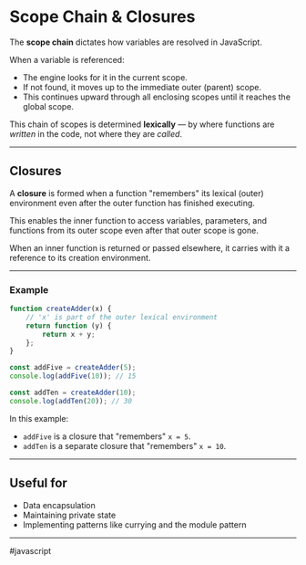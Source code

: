 # Scope Chain & Closures

The **scope chain** dictates how variables are resolved in JavaScript.

When a variable is referenced:

* The engine looks for it in the current scope.
* If not found, it moves up to the immediate outer (parent) scope.
* This continues upward through all enclosing scopes until it reaches the global scope.

This chain of scopes is determined **lexically** — by where functions are *written* in the code, not where they are *called*.

---

## Closures

A **closure** is formed when a function "remembers" its lexical (outer) environment even after the outer function has finished executing.

This enables the inner function to access variables, parameters, and functions from its outer scope even after that outer scope is gone.

When an inner function is returned or passed elsewhere, it carries with it a reference to its creation environment.

---

### Example

```js
function createAdder(x) {
    // 'x' is part of the outer lexical environment
    return function (y) {
        return x + y;
    };
}

const addFive = createAdder(5); 
console.log(addFive(10)); // 15

const addTen = createAdder(10); 
console.log(addTen(20)); // 30
```

In this example:

* `addFive` is a closure that "remembers" `x = 5`.
* `addTen` is a separate closure that "remembers" `x = 10`.

---

## Useful for

* Data encapsulation
* Maintaining private state
* Implementing patterns like currying and the module pattern

---

#javascript